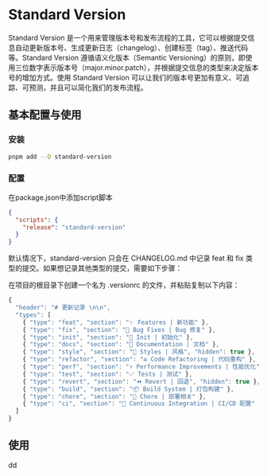 # Standard Version

Standard Version 是一个用来管理版本号和发布流程的工具，它可以根据提交信息自动更新版本号、生成更新日志（changelog）、创建标签（tag）、推送代码等。Standard Version 遵循语义化版本（Semantic Versioning）的原则，即使用三位数字表示版本号（major.minor.patch），并根据提交信息的类型来决定版本号的增加方式。使用 Standard Version 可以让我们的版本号更加有意义、可追踪、可预测，并且可以简化我们的发布流程。

## 基本配置与使用

### 安装

```sh
pnpm add --D standard-version
```

### 配置

在package.json中添加script脚本

```json
{
  "scripts": {
    "release": "standard-version"
  }
}
```

默认情况下，standard-version 只会在 CHANGELOG.md 中记录 feat 和 fix 类型的提交。如果想记录其他类型的提交，需要如下步骤：

在项目的根目录下创建一个名为 .versionrc 的文件，并粘贴复制以下内容：

```js
{
  "header": "# 更新记录 \n\n",
  "types": [
    { "type": "feat", "section": "✨ Features | 新功能" },
    { "type": "fix", "section": "🐛 Bug Fixes | Bug 修复" },
    { "type": "init", "section": "🎉 Init | 初始化" },
    { "type": "docs", "section": "📝 Documentation | 文档" },
    { "type": "style", "section": "💄 Styles | 风格", "hidden": true },
    { "type": "refactor", "section": "♻️ Code Refactoring | 代码重构" },
    { "type": "perf", "section": "⚡ Performance Improvements | 性能优化" },
    { "type": "test", "section": "✅ Tests | 测试" },
    { "type": "revert", "section": "⏪ Revert | 回退", "hidden": true },
    { "type": "build", "section": "📦‍ Build System | 打包构建" },
    { "type": "chore", "section": "🚀 Chore | 部署相关" },
    { "type": "ci", "section": "👷 Continuous Integration | CI/CD 配置" }
  ]
}
```

## 使用
dd
